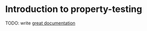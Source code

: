 # Introduction to property-testing

TODO: write [great documentation](http://jacobian.org/writing/what-to-write/)
